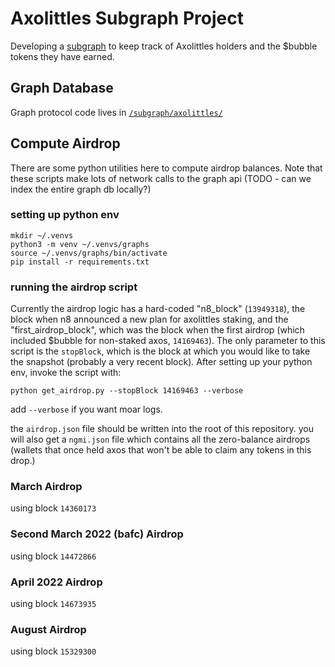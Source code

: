 # Axolittles Subgraph Project
Developing a [subgraph](https://thegraph.com/en/) to keep track of Axolittles holders and the $bubble tokens they have earned.

## Graph Database
Graph protocol code lives in [`/subgraph/axolittles/`](/subgraph/axolittles/)


## Compute Airdrop
There are some python utilities here to compute airdrop balances. Note that these scripts make lots of network calls to the graph api (TODO - can we index the entire graph db locally?)

### setting up python env

```
mkdir ~/.venvs
python3 -m venv ~/.venvs/graphs
source ~/.venvs/graphs/bin/activate
pip install -r requirements.txt
```

### running the airdrop script
Currently the airdrop logic has a hard-coded "n8_block" (`13949318`), the block when n8 announced a new plan for axolittles staking, and the "first_airdrop_block", which was the block when the first airdrop (which included $bubble for non-staked axos, `14169463`). The only parameter to this script is the `stopBlock`, which is the block at which you would like to take the snapshot (probably a very recent block). After setting up your python env, invoke the script with:

```
python get_airdrop.py --stopBlock 14169463 --verbose
```

add `--verbose` if you want moar logs.


the `airdrop.json` file should be written into the root of this repository. you will also get a `ngmi.json` file which contains all the zero-balance airdrops (wallets that once held axos that won't be able to claim any tokens in this drop.)

### March Airdrop
using block `14360173`

### Second March 2022 (bafc) Airdrop
using block `14472866`

### April 2022 Airdrop
using block `14673935`

### August Airdrop
using block `15329300`
